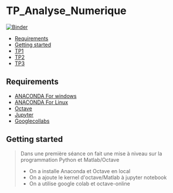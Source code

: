 # TP_Analyse_Numerique
[![Binder](https://mybinder.org/badge_logo.svg)](https://mybinder.org/v2/gh/chanez-alt/TP_Analyse_Numerique/main)


- [Requirements](#requirements)
- [Getting started](#getting-started)
- [TP1][TP1]
- [TP2][TP2]
- [TP3][TP3]



## Requirements

* [ANACONDA For windows][ANACONDA] 
* [ANACONDA For Linux][ANACONDA]
* [Octave][oct]
* [Jupyter][Jup]
* [Googlecollabs][clb]

## Getting started 
> Dans une première séance on  fait une mise à niveau sur la programmation Python et Matlab/Octave 
> + On a installe Anaconda et Octave en local
> + On  a ajoute le kernel d'octave/Matlab à jupyter notebook
> + On a utilise google colab et octave-online 

[ANACONDA]: https://www.anaconda.com/products/individual
[Jup]: https://jupyter.org/
[oct]: https://www.gnu.org/software/octave/index
[TP1]: https://github.com/chanez-alt/TP_Analyse_Numerique/tree/main/TP1
[TP2]: https://github.com/chanez-alt/TP_Analyse_Numerique/tree/main/TP2
[TP3]: https://github.com/nevermind78/NUM_ANALYSIS/tree/main/TP3

[clb]:https://colab.research.google.com/notebooks/intro.ipynb
